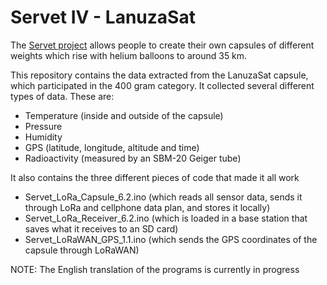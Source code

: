 # Servet IV - LanuzaSat
The [Servet project](https://servet.ibercivis.es/) allows people to create their own capsules of different weights which rise with helium balloons to around 35 km.

This repository contains the data extracted from the LanuzaSat capsule, which participated in the 400 gram category. It collected several different types of data. These are:
* Temperature (inside and outside of the capsule)
* Pressure
* Humidity
* GPS (latitude, longitude, altitude and time)
* Radioactivity (measured by an SBM-20 Geiger tube)

It also contains the three different pieces of code that made it all work
* Servet_LoRa_Capsule_6.2.ino (which reads all sensor data, sends it through LoRa and cellphone data plan, and stores it locally)
* Servet_LoRa_Receiver_6.2.ino (which is loaded in a base station that saves what it receives to an SD card)
* Servet_LoRaWAN_GPS_1.1.ino (which sends the GPS coordinates of the capsule through LoRaWAN)

NOTE: The English translation of the programs is currently in progress
